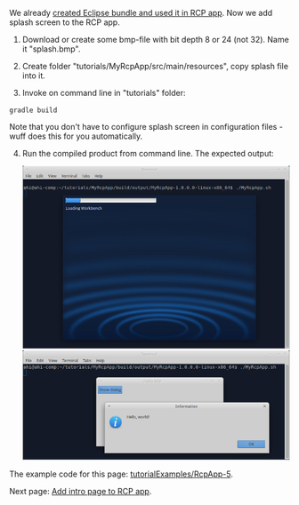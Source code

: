 We already [created Eclipse bundle and used it in RCP app](Create-Eclipse-bundle-and-use-it-in-RCP-app). Now we add splash screen to the RCP app.

1. Download or create some bmp-file with bit depth 8 or 24 (not 32). Name it "splash.bmp".

2. Create folder "tutorials/MyRcpApp/src/main/resources", copy splash file into it.

3. Invoke on command line in "tutorials" folder:

```shell
gradle build
```

Note that you don't have to configure splash screen in configuration files - wuff does this for you automatically.
  
4. Run the compiled product from command line. The expected output:
   
   ![RcpApp-5-run-1](images/RcpApp-5-run-1.png "RcpApp-5-run-1")
   ![RcpApp-4-run-1](images/RcpApp-4-run-1.png "RcpApp-4-run-1")

The example code for this page: [tutorialExamples/RcpApp-5](../tree/master/tutorialExamples/RcpApp-5).

Next page: [Add intro page to RCP app](Add-intro-page-to-RCP-app).